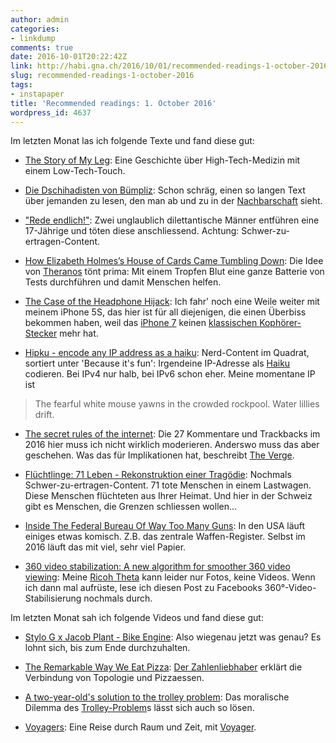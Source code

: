 ```yaml
---
author: admin
categories:
- linkdump
comments: true
date: 2016-10-01T20:22:42Z
link: http://habi.gna.ch/2016/10/01/recommended-readings-1-october-2016/
slug: recommended-readings-1-october-2016
tags:
- instapaper
title: 'Recommended readings: 1. October 2016'
wordpress_id: 4637
---
```


Im letzten Monat las ich folgende Texte und fand diese gut:




    
  * [The Story of My Leg](http://www.mensjournal.com/health-fitness/articles/the-story-of-my-leg-exosym-leg-braces-w437795): Eine Geschichte über High-Tech-Medizin mit einem Low-Tech-Touch.

    
  * [Die Dschihadisten von Bümpliz](http://www.woz.ch/-7096): Schon schräg, einen so langen Text über jemanden zu lesen, den man ab und zu in der [Nachbarschaft](http://osm.org/go/0CZwKFCYE?m=) sieht.

    
  * ["Rede endlich!"](http://www.stern.de/7038748.html): Zwei unglaublich dilettantische Männer entführen eine 17-Jährige und töten diese anschliessend. Achtung: Schwer-zu-ertragen-Content.

    
  * [How Elizabeth Holmes’s House of Cards Came Tumbling Down](http://www.vanityfair.com/news/2016/09/elizabeth-holmes-theranos-exclusive): Die Idee von [Theranos](https://theranos.com) tönt prima: Mit einem Tropfen Blut eine ganze Batterie von Tests durchführen und damit Menschen helfen.

    
  * [The Case of the Headphone Hijack](http://www.wooji-juice.com/blog/headphone-hijack.html): Ich fahr' noch eine Weile weiter mit meinem iPhone 5S, das hier ist für all diejenigen, die einen Überbiss bekommen haben, weil das [iPhone 7](http://www.apple.com/iphone-7/) keinen [klassischen Kophörer-Stecker](https://en.wikipedia.org/wiki/Phone_connector_(audio)) mehr hat.

    
  * [Hipku - encode any IP address as a haiku](http://gabrielmartin.net/projects/hipku/): Nerd-Content im Quadrat, sortiert unter 'Because it's fun': Irgendeine IP-Adresse als [Haiku](http://enwp.org/haiku) codieren. Bei IPv4 nur halb, bei IPv6 schon eher. Meine momentane IP ist





<blockquote>
  The fearful white mouse
yawns in the crowded rockpool.
Water lillies drift.</blockquote>






    
  * [The secret rules of the internet](http://www.theverge.com/2016/4/13/11387934/internet-moderator-history-youtube-facebook-reddit-censorship-free-speech): Die 27 Kommentare und Trackbacks im 2016 hier muss ich nicht wirklich moderieren. Anderswo muss das aber geschehen. Was das für Implikationen hat, beschreibt [The Verge](http://www.theverge.com).

    
  * [Flüchtlinge: 71 Leben - Rekonstruktion einer Tragödie](http://www.stern.de/panorama/gesellschaft/fluechtlinge--71-leben---rekonstruktion-einer-tragoedie-7005298.html): Nochmals Schwer-zu-ertragen-Content. 71 tote Menschen in einem Lastwagen. Diese Menschen flüchteten aus Ihrer Heimat. Und hier in der Schweiz gibt es Menschen, die Grenzen schliessen wollen...

    
  * [Inside The Federal Bureau Of Way Too Many Guns](http://www.gq.com/story/inside-federal-bureau-of-way-too-many-guns): In den USA läuft einiges etwas komisch. Z.B. das zentrale Waffen-Register. Selbst im 2016 läuft das mit viel, sehr viel Papier.

    
  * [360 video stabilization: A new algorithm for smoother 360 video viewing](https://code.facebook.com/posts/697469023742261/360-video-stabilization-a-new-algorithm-for-smoother-360-video-viewing/): Meine [Ricoh Theta](https://www.flickr.com/photos/habi/albums/72157670654608450) kann leider nur Fotos, keine Videos. Wenn ich dann mal aufrüste, lese ich diesen Post zu Facebooks 360°-Video-Stabilisierung nochmals durch.



Im letzten Monat sah ich folgende Videos und fand diese gut:


    
  * [Stylo G x Jacob Plant - Bike Engine](https://www.youtube.com/watch?v=T_91Sye6oJg): Also wiegenau jetzt was genau? Es lohnt sich, bis zum Ende durchzuhalten.

    
  * [The Remarkable Way We Eat Pizza](https://www.youtube.com/watch?v=gi-TBlh44gY): [Der Zahlenliebhaber](https://www.youtube.com/channel/UCoxcjq-8xIDTYp3uz647V5A) erklärt die Verbindung von Topologie und Pizzaessen.

    
  * [A two-year-old's solution to the trolley problem](https://www.youtube.com/watch?v=-N_RZJUAQY4): Das moralische Dilemma des [Trolley-Problem](https://de.wikipedia.org/wiki/Trolley-Problem)s lässt sich auch so lösen.

    
  * [Voyagers](https://vimeo.com/171954101): Eine Reise durch Raum und Zeit, mit [Voyager](https://en.wikipedia.org/wiki/Voyager_program).


